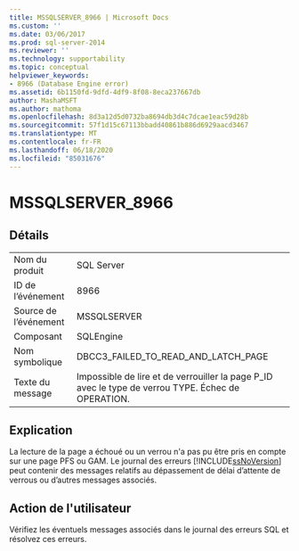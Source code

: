 ```yaml
---
title: MSSQLSERVER_8966 | Microsoft Docs
ms.custom: ''
ms.date: 03/06/2017
ms.prod: sql-server-2014
ms.reviewer: ''
ms.technology: supportability
ms.topic: conceptual
helpviewer_keywords:
- 8966 (Database Engine error)
ms.assetid: 6b1150fd-9dfd-4df9-8f08-8eca237667db
author: MashaMSFT
ms.author: mathoma
ms.openlocfilehash: 8d3a12d5d0732ba8694db3d4c7dcae1eac59d28b
ms.sourcegitcommit: 57f1d15c67113bbadd40861b886d6929aacd3467
ms.translationtype: MT
ms.contentlocale: fr-FR
ms.lasthandoff: 06/18/2020
ms.locfileid: "85031676"
---
```

# <a name="mssqlserver_8966"></a>MSSQLSERVER_8966
    
## <a name="details"></a>Détails  
  
|||  
|-|-|  
|Nom du produit|SQL Server|  
|ID de l’événement|8966|  
|Source de l’événement|MSSQLSERVER|  
|Composant|SQLEngine|  
|Nom symbolique|DBCC3_FAILED_TO_READ_AND_LATCH_PAGE|  
|Texte du message|Impossible de lire et de verrouiller la page P_ID avec le type de verrou TYPE. Échec de OPERATION.|  
  
## <a name="explanation"></a>Explication  
 La lecture de la page a échoué ou un verrou n'a pas pu être pris en compte sur une page PFS ou GAM. Le journal des erreurs [!INCLUDE[ssNoVersion](../../includes/ssnoversion-md.md)] peut contenir des messages relatifs au dépassement de délai d’attente de verrous ou d’autres messages associés.  
  
## <a name="user-action"></a>Action de l'utilisateur  
 Vérifiez les éventuels messages associés dans le journal des erreurs SQL et résolvez ces erreurs.  
  
  
